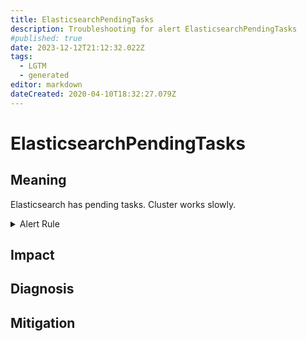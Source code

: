 ```yaml
---
title: ElasticsearchPendingTasks
description: Troubleshooting for alert ElasticsearchPendingTasks
#published: true
date: 2023-12-12T21:12:32.022Z
tags: 
  - LGTM
  - generated
editor: markdown
dateCreated: 2020-04-10T18:32:27.079Z
---
```


# ElasticsearchPendingTasks

## Meaning
[//]: # "Short paragraph that explains what the alert means"
Elasticsearch has pending tasks. Cluster works slowly.

<details>
  <summary>Alert Rule</summary>

{{% rule "elasticsearch/prometheus-community-elasticsearch-exporter.yml" "ElasticsearchPendingTasks" %}}

{{% comment %}}

```yaml
alert: ElasticsearchPendingTasks
expr: elasticsearch_cluster_health_number_of_pending_tasks > 0
for: 15m
labels:
    severity: warning
annotations:
    summary: Elasticsearch pending tasks (instance {{ $labels.instance }})
    description: |-
        Elasticsearch has pending tasks. Cluster works slowly.
          VALUE = {{ $value }}
          LABELS = {{ $labels }}
    runbook: https://github.com/srerun/prometheus-alerts/blob/main/content/runbooks/prometheus-community-elasticsearch-exporter/ElasticsearchPendingTasks.md

```

{{% /comment %}}

</details>


## Impact
[//]: # "What could / will happen if the alert is not addressed"



## Diagnosis
[//]: # "Steps to take to identify the cause of the problem"



## Mitigation
[//]: # "The steps necessary to resolve the alert"
